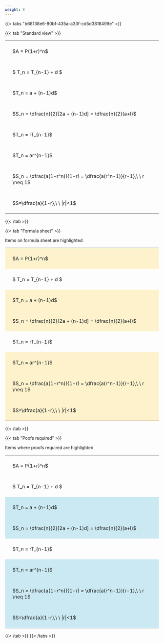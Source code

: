 ```yaml
---
weight: 8
---
```


{{< tabs "b68138e6-80bf-435a-a33f-cd5d3818499e" >}}

{{< tab "Standard view" >}}

<style type="text/css">
#T_edcaf th.col_heading {
  text-align: left;
  font-size: 1em;
}
#T_edcaf td {
  text-align: left;
  font-size: 1em;
  padding: 1.5em;
}
</style>
<table id="T_edcaf">
  <thead>
  </thead>
  <tbody>
    <tr>
      <td id="T_edcaf_row0_col0" class="data row0 col0" >$A = P(1+r)^n$</td>
    </tr>
    <tr>
      <td id="T_edcaf_row1_col0" class="data row1 col0" >$ T_n = T_{n-1} + d $</td>
    </tr>
    <tr>
      <td id="T_edcaf_row2_col0" class="data row2 col0" >$T_n = a + (n-1)d$</td>
    </tr>
    <tr>
      <td id="T_edcaf_row3_col0" class="data row3 col0" >$S_n = \dfrac{n}{2}[2a + (n-1)d] = \dfrac{n}{2}(a+l)$</td>
    </tr>
    <tr>
      <td id="T_edcaf_row4_col0" class="data row4 col0" >$T_n = rT_{n-1}$</td>
    </tr>
    <tr>
      <td id="T_edcaf_row5_col0" class="data row5 col0" >$T_n = ar^{n-1}$</td>
    </tr>
    <tr>
      <td id="T_edcaf_row6_col0" class="data row6 col0" >$S_n = \dfrac{a(1-r^n)}{1-r} = \dfrac{a(r^n-1)}{r-1},\ \  r \neq 1$</td>
    </tr>
    <tr>
      <td id="T_edcaf_row7_col0" class="data row7 col0" >$S=\dfrac{a}{1-r},\ \ |r|<1$</td>
    </tr>
  </tbody>
</table>
{{< /tab >}}

{{< tab "Formula sheet" >}}

Items on formula sheet are highlighted 
<br>
<style type="text/css">
#T_e19e2 th.col_heading {
  text-align: left;
  font-size: 1em;
}
#T_e19e2 td {
  text-align: left;
  font-size: 1em;
  padding: 1.5em;
}
#T_e19e2_row0_col0, #T_e19e2_row2_col0, #T_e19e2_row3_col0, #T_e19e2_row5_col0, #T_e19e2_row6_col0, #T_e19e2_row7_col0 {
  background-color: rgba(255,194,10, 0.2);
}
#T_e19e2_row1_col0, #T_e19e2_row4_col0 {
  background-color: rgba(0,0,0,0);
}
</style>
<table id="T_e19e2">
  <thead>
  </thead>
  <tbody>
    <tr>
      <td id="T_e19e2_row0_col0" class="data row0 col0" >$A = P(1+r)^n$</td>
    </tr>
    <tr>
      <td id="T_e19e2_row1_col0" class="data row1 col0" >$ T_n = T_{n-1} + d $</td>
    </tr>
    <tr>
      <td id="T_e19e2_row2_col0" class="data row2 col0" >$T_n = a + (n-1)d$</td>
    </tr>
    <tr>
      <td id="T_e19e2_row3_col0" class="data row3 col0" >$S_n = \dfrac{n}{2}[2a + (n-1)d] = \dfrac{n}{2}(a+l)$</td>
    </tr>
    <tr>
      <td id="T_e19e2_row4_col0" class="data row4 col0" >$T_n = rT_{n-1}$</td>
    </tr>
    <tr>
      <td id="T_e19e2_row5_col0" class="data row5 col0" >$T_n = ar^{n-1}$</td>
    </tr>
    <tr>
      <td id="T_e19e2_row6_col0" class="data row6 col0" >$S_n = \dfrac{a(1-r^n)}{1-r} = \dfrac{a(r^n-1)}{r-1},\ \  r \neq 1$</td>
    </tr>
    <tr>
      <td id="T_e19e2_row7_col0" class="data row7 col0" >$S=\dfrac{a}{1-r},\ \ |r|<1$</td>
    </tr>
  </tbody>
</table>
{{< /tab >}}

{{< tab "Poofs required" >}}

Items where proofs required are highlighted 
<br>
<style type="text/css">
#T_bd53a th.col_heading {
  text-align: left;
  font-size: 1em;
}
#T_bd53a td {
  text-align: left;
  font-size: 1em;
  padding: 1.5em;
}
#T_bd53a_row0_col0, #T_bd53a_row1_col0, #T_bd53a_row4_col0 {
  background-color: rgba(0,0,0,0);
}
#T_bd53a_row2_col0, #T_bd53a_row3_col0, #T_bd53a_row5_col0, #T_bd53a_row6_col0, #T_bd53a_row7_col0 {
  background-color: rgba(0,150,200, 0.2);
}
</style>
<table id="T_bd53a">
  <thead>
  </thead>
  <tbody>
    <tr>
      <td id="T_bd53a_row0_col0" class="data row0 col0" >$A = P(1+r)^n$</td>
    </tr>
    <tr>
      <td id="T_bd53a_row1_col0" class="data row1 col0" >$ T_n = T_{n-1} + d $</td>
    </tr>
    <tr>
      <td id="T_bd53a_row2_col0" class="data row2 col0" >$T_n = a + (n-1)d$</td>
    </tr>
    <tr>
      <td id="T_bd53a_row3_col0" class="data row3 col0" >$S_n = \dfrac{n}{2}[2a + (n-1)d] = \dfrac{n}{2}(a+l)$</td>
    </tr>
    <tr>
      <td id="T_bd53a_row4_col0" class="data row4 col0" >$T_n = rT_{n-1}$</td>
    </tr>
    <tr>
      <td id="T_bd53a_row5_col0" class="data row5 col0" >$T_n = ar^{n-1}$</td>
    </tr>
    <tr>
      <td id="T_bd53a_row6_col0" class="data row6 col0" >$S_n = \dfrac{a(1-r^n)}{1-r} = \dfrac{a(r^n-1)}{r-1},\ \  r \neq 1$</td>
    </tr>
    <tr>
      <td id="T_bd53a_row7_col0" class="data row7 col0" >$S=\dfrac{a}{1-r},\ \ |r|<1$</td>
    </tr>
  </tbody>
</table>
{{< /tab >}}
{{< /tabs >}}